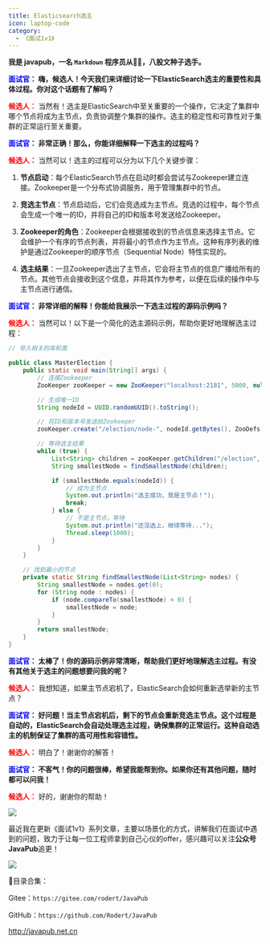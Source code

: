 ```yaml
---
title: Elasticsearch选主
icon: laptop-code
category:
  - 《面试1v1》
---
```






**我是 javapub，一名 `Markdown` 程序员从👨‍💻，八股文种子选手。**



**<font color=blue>面试官</font>： 嗨，候选人！今天我们来详细讨论一下ElasticSearch选主的重要性和具体过程。你对这个话题有了解吗？**

**<font color=red>候选人：</font>** 当然有！选主是ElasticSearch中至关重要的一个操作，它决定了集群中哪个节点将成为主节点，负责协调整个集群的操作。选主的稳定性和可靠性对于集群的正常运行至关重要。

**<font color=blue>面试官</font>： 非常正确！那么，你能详细解释一下选主的过程吗？**

**<font color=red>候选人：</font>** 当然可以！选主的过程可以分为以下几个关键步骤：

1. **节点启动**：每个ElasticSearch节点在启动时都会尝试与Zookeeper建立连接。Zookeeper是一个分布式协调服务，用于管理集群中的节点。

2. **竞选主节点**：节点启动后，它们会竞选成为主节点。竞选的过程中，每个节点会生成一个唯一的ID，并将自己的ID和版本号发送给Zookeeper。

3. **Zookeeper的角色**：Zookeeper会根据接收到的节点信息来选择主节点。它会维护一个有序的节点列表，并将最小的节点作为主节点。这种有序列表的维护是通过Zookeeper的顺序节点（Sequential Node）特性实现的。

4. **选主结果**：一旦Zookeeper选出了主节点，它会将主节点的信息广播给所有的节点。其他节点会接收到这个信息，并将其作为参考，以便在后续的操作中与主节点进行通信。

**<font color=blue>面试官</font>： 非常详细的解释！你能给我展示一下选主过程的源码示例吗？**

**<font color=red>候选人：</font>** 当然可以！以下是一个简化的选主源码示例，帮助你更好地理解选主过程：

```java
// 导入相关的库和类

public class MasterElection {
    public static void main(String[] args) {
        // 连接Zookeeper
        ZooKeeper zooKeeper = new ZooKeeper("localhost:2181", 5000, null);

        // 生成唯一ID
        String nodeId = UUID.randomUUID().toString();

        // 将ID和版本号发送给Zookeeper
        zooKeeper.create("/election/node-", nodeId.getBytes(), ZooDefs.Ids.OPEN_ACL_UNSAFE, CreateMode.EPHEMERAL_SEQUENTIAL);

        // 等待选主结果
        while (true) {
            List<String> children = zooKeeper.getChildren("/election", false);
            String smallestNode = findSmallestNode(children);

            if (smallestNode.equals(nodeId)) {
                // 成为主节点
                System.out.println("选主成功，我是主节点！");
                break;
            } else {
                // 不是主节点，等待
                System.out.println("还没选上，继续等待...");
                Thread.sleep(1000);
            }
        }
    }

    // 找到最小的节点
    private static String findSmallestNode(List<String> nodes) {
        String smallestNode = nodes.get(0);
        for (String node : nodes) {
            if (node.compareTo(smallestNode) < 0) {
                smallestNode = node;
            }
        }
        return smallestNode;
    }
}
```

**<font color=blue>面试官</font>： 太棒了！你的源码示例非常清晰，帮助我们更好地理解选主过程。有没有其他关于选主的问题想要问我的呢？**

**<font color=red>候选人：</font>** 我想知道，如果主节点宕机了，ElasticSearch会如何重新选举新的主节点？

**<font color=blue>面试官</font>： 好问题！当主节点宕机后，剩下的节点会重新竞选主节点。这个过程是自动的，ElasticSearch会自动处理选主过程，确保集群的正常运行。这种自动选主的机制保证了集群的高可用性和容错性。**

**<font color=red>候选人：</font>** 明白了！谢谢你的解答！

**<font color=blue>面试官</font>： 不客气！你的问题很棒，希望我能帮到你。如果你还有其他问题，随时都可以问我！**

**<font color=red>候选人：</font>** 好的，谢谢你的帮助！








![](https://ghproxy.com/https://raw.githubusercontent.com/Rodert/javapub_oss/main/other/49.jpg?raw=true)


最近我在更新《面试1v1》系列文章，主要以场景化的方式，讲解我们在面试中遇到的问题，致力于让每一位工程师拿到自己心仪的offer，感兴趣可以关注**公众号JavaPub**追更！


![](https://javapub-common-oss.oss-cn-beijing.aliyuncs.com/javapub/2024%2F06%2F06%2F20240606-225632.png)


🎁目录合集：

Gitee：`https://gitee.com/rodert/JavaPub`

GitHub：`https://github.com/Rodert/JavaPub`


<http://javapub.net.cn>

